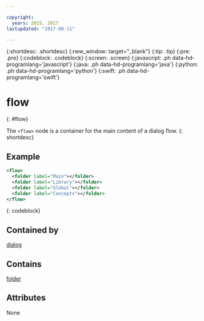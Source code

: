 ```yaml
---

copyright:
  years: 2015, 2017
lastupdated: "2017-08-11"

---
```


{:shortdesc: .shortdesc}
{:new_window: target="_blank"}
{:tip: .tip}
{:pre: .pre}
{:codeblock: .codeblock}
{:screen: .screen}
{:javascript: .ph data-hd-programlang='javascript'}
{:java: .ph data-hd-programlang='java'}
{:python: .ph data-hd-programlang='python'}
{:swift: .ph data-hd-programlang='swift'}

# flow
{: #flow}

The `<flow>` node is a container for the main content of a dialog flow.
{: shortdesc}

## Example

```xml
<flow>
  <folder label="Main"></folder>
  <folder label="Library"></folder>
  <folder label="Global"></folder>
  <folder label="Concepts"></folder>
</flow>
```
{: codeblock}

## Contained by

[dialog](/docs/services/dialog/dialog.html)

## Contains

[folder](/docs/services/dialog/folder.html)

## Attributes

None
